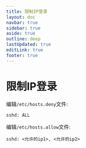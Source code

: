 ```yaml
---
title: 限制IP登录
layout: doc
navbar: true
sidebar: true
aside: true
outline: deep
lastUpdated: true
editLink: true
footer: true
---
```


# 限制IP登录

编辑`/etc/hosts.deny`文件:

```
sshd: ALL
```

编辑`/etc/hosts.allow`文件:

```
sshd: <允许的ip1>, <允许的ip2>
```